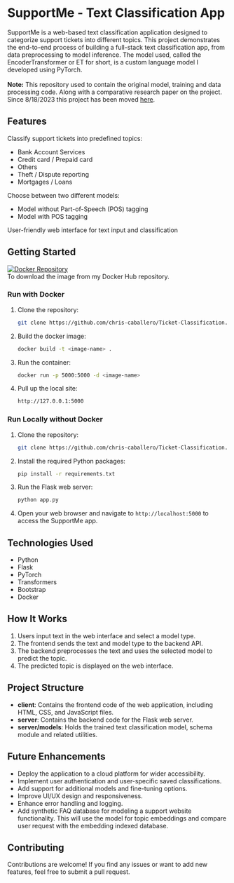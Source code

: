 # SupportMe - Text Classification App

SupportMe is a web-based text classification application designed to categorize support tickets into different topics. This project demonstrates the end-to-end process of building a full-stack text classification app, from data preprocessing to model inference. The model used, called the EncoderTransformer or ET for short, is a custom language model I developed using PyTorch.
<br><br>
**Note:** This repository used to contain the original model, training and data processing code. Along with a comparative research paper on the project. Since 8/18/2023 this project has been moved [here](https://github.com/chris-caballero/Ticket-Classification-Data.git).

## Features

Classify support tickets into predefined topics:
- Bank Account Services
- Credit card / Prepaid card
- Others
- Theft / Dispute reporting
- Mortgages / Loans

Choose between two different models:
- Model without Part-of-Speech (POS) tagging
- Model with POS tagging

User-friendly web interface for text input and classification

## Getting Started
[![Docker Repository](https://img.shields.io/badge/Docker%20Hub-Repository-blue)](https://hub.docker.com/repository/docker/chrismcaballero/ticket-classification/general) <br>
To download the image from my Docker Hub repository.
### Run with Docker
1. Clone the repository:

   ```bash
   git clone https://github.com/chris-caballero/Ticket-Classification.git
   ```

2. Build the docker image:

   ```bash
   docker build -t <image-name> .
   ```

2. Run the container:

   ```bash
   docker run -p 5000:5000 -d <image-name>
   ```

3. Pull up the local site:

   ```bash
   http://127.0.0.1:5000
   ```


### Run Locally without Docker
1. Clone the repository:

   ```bash
   git clone https://github.com/chris-caballero/Ticket-Classification.git
   ```

2. Install the required Python packages:

   ```bash
   pip install -r requirements.txt
   ```

3. Run the Flask web server:

   ```bash
   python app.py
   ```

4. Open your web browser and navigate to `http://localhost:5000` to access the SupportMe app.

## Technologies Used

- Python
- Flask
- PyTorch
- Transformers
- Bootstrap
- Docker

## How It Works

1. Users input text in the web interface and select a model type.
2. The frontend sends the text and model type to the backend API.
3. The backend preprocesses the text and uses the selected model to predict the topic.
4. The predicted topic is displayed on the web interface.

## Project Structure

- **client**: Contains the frontend code of the web application, including HTML, CSS, and JavaScript files.
- **server**: Contains the backend code for the Flask web server.
- **server/models**: Holds the trained text classification model, schema module and related utilities.

## Future Enhancements

- Deploy the application to a cloud platform for wider accessibility.
- Implement user authentication and user-specific saved classifications.
- Add support for additional models and fine-tuning options.
- Improve UI/UX design and responsiveness.
- Enhance error handling and logging.
- Add synthetic FAQ database for modeling a support website functionality. This will use the model for topic embeddings and compare user request with the embedding indexed database.

## Contributing

Contributions are welcome! If you find any issues or want to add new features, feel free to submit a pull request.

